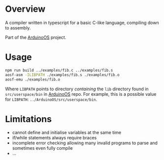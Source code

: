 # Overview
A compiler written in typescript for a basic C-like language, compiling down to assembly.

Part of the [ArduinoOS](https://github.com/AO-SF/ArduinoOS) project.

# Usage
```sh
npm run build ../examples/fib.c ../examples/fib.s
aosf-asm -ILIBPATH ./examples/fib.s ./examples/fib.o
aosf-emu ./examples/fib.o
```

Where `LIBPATH` points to directory *containing* the `lib` directory found in ``src/userspace/bin`` in [ArduinoOS](https://github.com/AO-SF/ArduinoOS) repo. For example, this is a possible value for `LIBPATH`: `../ArduinoOS/src/userspace/bin`.

# Limitations
* cannot define and initialise variables at the same time
* if/while statements always require braces
* incomplete error checking allowing many invalid programs to parse and sometimes even fully compile
* ...
